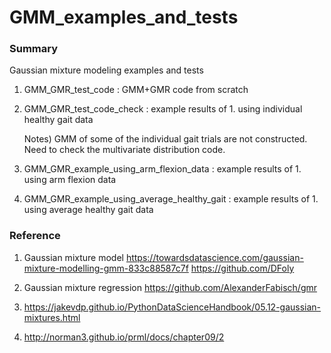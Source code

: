 # GMM_examples_and_tests

### Summary
Gaussian mixture modeling examples and tests

1. GMM_GMR_test_code : GMM+GMR code from scratch 

2. GMM_GMR_test_code_check : example results of 1. using individual healthy gait data

    Notes) GMM of some of the individual gait trials are not constructed. Need to check the multivariate distribution code. 

3. GMM_GMR_example_using_arm_flexion_data : example results of 1. using arm flexion data

4. GMM_GMR_example_using_average_healthy_gait : example results of 1. using average healthy gait data

### Reference
1. Gaussian mixture model 
https://towardsdatascience.com/gaussian-mixture-modelling-gmm-833c88587c7f
https://github.com/DFoly

2. Gaussian mixture regression
https://github.com/AlexanderFabisch/gmr

3. https://jakevdp.github.io/PythonDataScienceHandbook/05.12-gaussian-mixtures.html

4. http://norman3.github.io/prml/docs/chapter09/2
